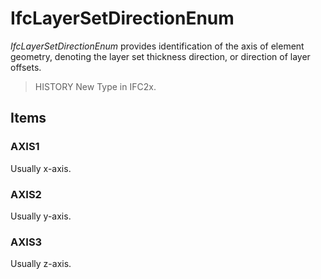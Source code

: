 # IfcLayerSetDirectionEnum

_IfcLayerSetDirectionEnum_ provides identification of the axis of element geometry, denoting the layer set thickness direction, or direction of layer offsets.<!-- end of definition -->

> HISTORY New Type in IFC2x.

## Items

### AXIS1
Usually x-axis.

### AXIS2
Usually y-axis.

### AXIS3
Usually z-axis.
